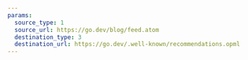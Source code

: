 ```yaml
---
params:
  source_type: 1
  source_url: https://go.dev/blog/feed.atom
  destination_type: 3
  destination_url: https://go.dev/.well-known/recommendations.opml
---
```

